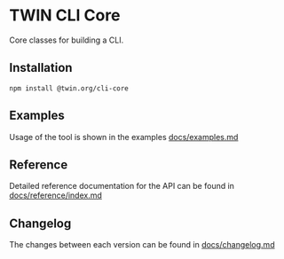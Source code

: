 # TWIN CLI Core

Core classes for building a CLI.

## Installation

```shell
npm install @twin.org/cli-core
```

## Examples

Usage of the tool is shown in the examples [docs/examples.md](docs/examples.md)

## Reference

Detailed reference documentation for the API can be found in [docs/reference/index.md](docs/reference/index.md)

## Changelog

The changes between each version can be found in [docs/changelog.md](docs/changelog.md)
